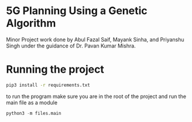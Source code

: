 # 5G Planning Using a Genetic Algorithm
Minor Project work done by Abul Fazal Saif, Mayank Sinha, and Priyanshu Singh under the guidance of Dr. Pavan Kumar Mishra.

# Running the project
``` sh
pip3 install -r requirements.txt
```

to run the program make sure you are in the root of the project and run the main file as a module
``` py
python3 -m files.main
```
